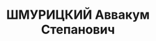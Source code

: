 ---
title: ШМУРИЦКИЙ Аввакум Степанович
description: Род. в 1900, Литва, г. Поневеж, член ВКП(б) с 1918, в РККА с 1919, начальник
  строительно-квартирного отдела СКВО. Арестован 3 мая 1937 года. 14 декабря 1937
  года выездная сессия Военной коллегии Верховного суда СССР приговорила к ВМН - расстрелу.
  Приговор исполнен 14 декабря 1937 года. Реабилитирован ВК ВС СССР 30.01.1957.
---
